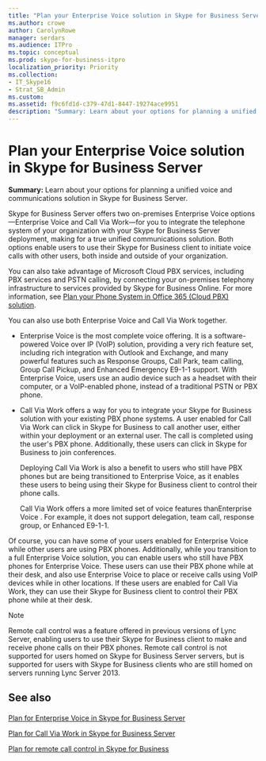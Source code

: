 ```yaml
---
title: "Plan your Enterprise Voice solution in Skype for Business Server"
ms.author: crowe
author: CarolynRowe
manager: serdars
ms.audience: ITPro
ms.topic: conceptual
ms.prod: skype-for-business-itpro
localization_priority: Priority
ms.collection: 
- IT_Skype16
- Strat_SB_Admin
ms.custom:
ms.assetid: f9c6fd1d-c379-47d1-8447-19274ace9951
description: "Summary: Learn about your options for planning a unified voice and communications solution in Skype for Business Server."
---
```


# Plan your Enterprise Voice solution in Skype for Business Server
 
**Summary:** Learn about your options for planning a unified voice and communications solution in Skype for Business Server.
  
Skype for Business Server offers two on-premises Enterprise Voice options—Enterprise Voice and Call Via Work—for you to integrate the telephone system of your organization with your Skype for Business Server deployment, making for a true unified communications solution. Both options enable users to use their Skype for Business client to initiate voice calls with other users, both inside and outside of your organization.
  
You can also take advantage of Microsoft Cloud PBX services, including PBX services and PSTN calling, by connecting your on-premises telephony infrastructure to services provided by Skype for Business Online. For more information, see [Plan your Phone System in Office 365 (Cloud PBX) solution](../../skype-for-business-hybrid-solutions/plan-your-phone-system-cloud-pbx-solution/plan-your-phone-system-cloud-pbx-solution.md).
  
You can also use both Enterprise Voice and Call Via Work together.
  
- Enterprise Voice is the most complete voice offering. It is a software-powered Voice over IP (VoIP) solution, providing a very rich feature set, including rich integration with Outlook and Exchange, and many powerful features such as Response Groups, Call Park, team calling, Group Call Pickup, and Enhanced Emergency E9-1-1 support. With Enterprise Voice, users use an audio device such as a headset with their computer, or a VoIP-enabled phone, instead of a traditional PSTN or PBX phone.
    
- Call Via Work offers a way for you to integrate your Skype for Business solution with your existing PBX phone systems. A user enabled for Call Via Work can click in Skype for Business to call another user, either within your deployment or an external user. The call is completed using the user's PBX phone. Additionally, these users can click in Skype for Business to join conferences.
    
    Deploying Call Via Work is also a benefit to users who still have PBX phones but are being transitioned to Enterprise Voice, as it enables these users to being using their Skype for Business client to control their phone calls.
    
     Call Via Work offers a more limited set of voice features thanEnterprise Voice . For example, it does not support delegation, team call, response group, or Enhanced E9-1-1.
    
Of course, you can have some of your users enabled for Enterprise Voice while other users are using PBX phones. Additionally, while you transition to a full Enterprise Voice solution, you can enable users who still have PBX phones for Enterprise Voice. These users can use their PBX phone while at their desk, and also use Enterprise Voice to place or receive calls using VoIP devices while in other locations. If these users are enabled for Call Via Work, they can use their Skype for Business client to control their PBX phone while at their desk.
  
> [!NOTE]
> Remote call control was a feature offered in previous versions of Lync Server, enabling users to use their Skype for Business client to make and receive phone calls on their PBX phones. Remote call control is not supported for users homed on Skype for Business Server servers, but is supported for users with Skype for Business clients who are still homed on servers running Lync Server 2013. 
  
## See also

#### 

[Plan for Enterprise Voice in Skype for Business Server](enterprise-voice.md)
  
[Plan for Call Via Work in Skype for Business Server](call-via-work.md)
  
[Plan for remote call control in Skype for Business](remote-call-control.md)

